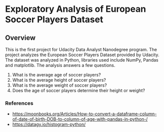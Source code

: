 # Exploratory Analysis of European Soccer Players Dataset

## Overview

This is the first project for Udacity Data Analyst Nanodegree program. The project analyzes the European Soccer Players Dataset provided by Udacity. The dataset was analyzed in Python, libraries used include NumPy, Pandas and matplotlib. The analysis answers a few questions.

1. What is the average age of soccer players?
2. What is the average height of soccer players?
3. What is the average weight of soccer players?
4. Does the age of soccer players determine their height or weight?


### References
- <a href="https://moonbooks.org/Articles/How-to-convert-a-dataframe-column-of-date-of-birth-DOB-to-column-of-age-with-pandas-in-python-/">https://moonbooks.org/Articles/How-to-convert-a-dataframe-column-of-date-of-birth-DOB-to-column-of-age-with-pandas-in-python-/</a></li>
- <a href="https://datagy.io/histogram-python/">https://datagy.io/histogram-python/</a></li>


```python

```
